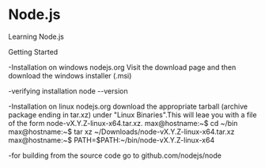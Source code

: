 # Node.js
Learning Node.js

Getting Started

-Installation on windows
nodejs.org
Visit the download page and then download the windows installer (.msi)

-verifying installation
node --version

-Installation on linux
nodejs.org
download the appropriate tarball (archive package ending in tar.xz) under "Linux Binaries".This will leae you with a file of the form node-vX.Y.Z-linux-x64.tar.xz.
max@hostname:~$ cd ~/bin
max@hostname:~$ tar xz ~/Downloads/node-vX.Y.Z-linux-x64.tar.xz
max@hostname:~$ PATH=$PATH:~/bin/node-vX.Y.Z-linux-x64

-for building from the source code go to github.com/nodejs/node
